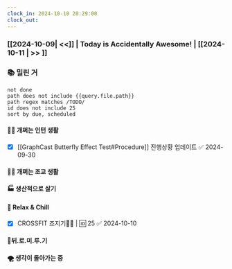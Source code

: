 ```yaml
---
clock_in: 2024-10-10 20:29:00
clock_out: 
---
```

### [[2024-10-09| <<]] | **Today is Accidentally Awesome!** | [[2024-10-11 | >> ]]

### 📚 밀린 거
```tasks
not done 
path does not include {{query.file.path}}
path regex matches /TODO/
id does not include 25
sort by due, scheduled
```

#### 🤦‍♂️ 개쩌는 인턴 생활
- [x] [[GraphCast Butterfly Effect Test#Procedure]] 진행상황 업데이트 ✅ 2024-09-30

#### 👨‍🏫 개쩌는 조교 생활



#### 🏭 생산적으로 살기

#### 🍻 Relax & Chill 
- [x] CROSSFIT 죠지기🏋️‍♀️ | 🆔 25 ✅ 2024-10-10


#### 💨뒤.로.미.루.기

#### 🌪 생각이 돌아가는 중